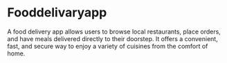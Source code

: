 # Fooddelivaryapp
A food delivery app allows users to browse local restaurants, place orders, and have meals delivered directly to their doorstep. It offers a convenient, fast, and secure way to enjoy a variety of cuisines from the comfort of home.

